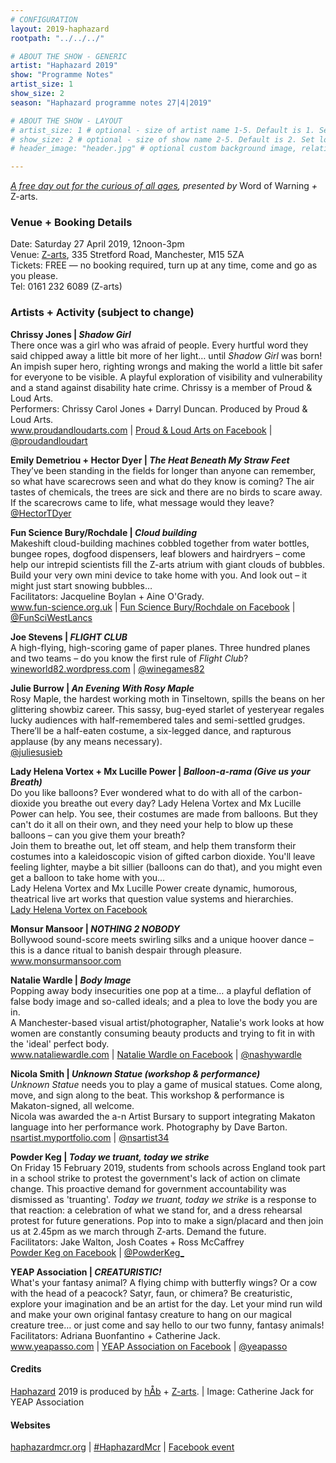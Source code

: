 ```yaml
---
# CONFIGURATION
layout: 2019-haphazard
rootpath: "../../../"

# ABOUT THE SHOW - GENERIC
artist: "Haphazard 2019"
show: "Programme Notes"
artist_size: 1
show_size: 2
season: "Haphazard programme notes 27|4|2019"

# ABOUT THE SHOW - LAYOUT
# artist_size: 1 # optional - size of artist name 1-5. Default is 1. Set longer names to lower values
# show_size: 2 # optional - size of show name 2-5. Default is 2. Set longer names to lower values
# header_image: "header.jpg" # optional custom background image, relative to current page

---
```

*[A free day out for the curious of all ages](/archive/2019-haphazard), presented by* Word of Warning *+* Z-arts.       
           
### Venue + Booking Details
Date: Saturday 27 April 2019, 12noon-3pm      
Venue: <a href="http://www.z-arts.org/about-us/getting-here" target="_blank">Z-arts</a>, 335 Stretford Road, Manchester, M15 5ZA        
Tickets: FREE — no booking required, turn up at any time, come and go as you please.       
Tel: 0161 232 6089 (Z-arts)          
        
### Artists + Activity (subject to change)                
**Chrissy Jones | *Shadow Girl***         
There once was a girl who was afraid of people. Every hurtful word they said chipped away a little bit more of her light… until *Shadow Girl* was born! An impish super hero, righting wrongs and making the world a little bit safer for everyone to be visible. A playful exploration of visibility and vulnerability and a stand against disability hate crime. Chrissy is a member of Proud & Loud Arts.<br>Performers: Chrissy Carol Jones + Darryl Duncan. Produced by Proud & Loud Arts.         
<a href="http://www.proudandloudarts.com" target="_blank">www.proudandloudarts.com</a> | <a href="http://facebook.com/proudandloudarts" target="_blank">Proud & Loud Arts on Facebook</a> | <a href="http://twitter.com/proudandloudart" target="_blank">@proudandloudart</a>         
        
**Emily Demetriou + Hector Dyer | *The Heat Beneath My Straw Feet***         
They’ve been standing in the fields for longer than anyone can remember, so what have scarecrows seen and what do they know is coming? The air tastes of chemicals, the trees are sick and there are no birds to scare away. If the scarecrows came to life, what message would they leave?           
<a href="http://twitter.com/HectorTDyer" target="_blank">@HectorTDyer</a>         
        
**Fun Science Bury/Rochdale | *Cloud building***        
Makeshift cloud-building machines cobbled together from water bottles, bungee ropes, dogfood dispensers, leaf blowers and hairdryers – come help our intrepid scientists fill the Z-arts atrium with giant clouds of bubbles. Build your very own mini device to take home with you. And look out – it might just start snowing bubbles…<br>Facilitators: Jacqueline Boylan + Aine O'Grady.             
<a href="http://www.fun-science.org.uk" target="_blank">www.fun-science.org.uk</a> | <a href="http://facebook.com/FunScienceBury" target="_blank">Fun Science Bury/Rochdale on Facebook</a> | <a href="http://twitter.com/FunSciWestLancs" target="_blank">@FunSciWestLancs</a>          
        
**Joe Stevens | *FLIGHT CLUB***         
A high-flying, high-scoring game of paper planes. Three hundred planes and two teams – do you know the first rule of *Flight Club*?         
<a href="http://wineworld82.wordpress.com" target="_blank">wineworld82.wordpress.com</a> | <a href="http://twitter.com/winegames82" target="_blank">@winegames82</a>        
         
**Julie Burrow | *An Evening With Rosy Maple***           
Rosy Maple, the hardest working moth in Tinseltown, spills the beans on her glittering showbiz career. This sassy, bug-eyed starlet of yesteryear regales lucky audiences with half-remembered tales and semi-settled grudges. There’ll be a half-eaten costume, a six-legged dance, and rapturous applause (by any means necessary).             
<a href="http://twitter.com/juliesusieb" target="_blank">@juliesusieb</a>        
          
**Lady Helena Vortex + Mx Lucille Power | *Balloon-a-rama (Give us your Breath)***         
Do you like balloons? Ever wondered what to do with all of the carbon-dioxide you breathe out every day? Lady Helena Vortex and Mx Lucille Power can help. You see, their costumes are made from balloons. But they can't do it all on their own, and they need your help to blow up these balloons – can you give them your breath?<br>Join them to breathe out, let off steam, and help them transform their costumes into a kaleidoscopic vision of gifted carbon dioxide. You'll leave feeling lighter, maybe a bit sillier (balloons can do that), and you might even get a balloon to take home with you…<br>Lady Helena Vortex and Mx Lucille Power create dynamic, humorous, theatrical live art works that question value systems and hierarchies.             
<a href="http://facebook.com/Lady-Helena-Vortex-404405496656434" target="_blank">Lady Helena Vortex on Facebook</a>           
         
**Monsur Mansoor | *NOTHING 2 NOBODY***           
Bollywood sound-score meets swirling silks and a unique hoover dance – this is a dance ritual to banish despair through pleasure.           
<a href="http://www.monsurmansoor.com" target="_blank">www.monsurmansoor.com</a>            
          
**Natalie Wardle | *Body Image***           
Popping away body insecurities one pop at a time… a playful deflation of false body image and so-called ideals; and a plea to love the body you are in.<br>A Manchester-based visual artist/photographer, Natalie's work looks at how women are constantly consuming beauty products and trying to fit in with the 'ideal' perfect body.          
<a href="http://www.nataliewardle.com" target="_blank">www.nataliewardle.com</a> | <a href="http://facebook.com/nataliewardlephotography" target="_blank">Natalie Wardle on Facebook</a> | <a href="http://twitter.com/nashywardle" target="_blank">@nashywardle</a>          
           
**Nicola Smith | *Unknown Statue (workshop & performance)***             
*Unknown Statue* needs you to play a game of musical statues. Come along, move, and sign along to the beat. This workshop & performance is Makaton-signed, all welcome.<br>Nicola was awarded the a-n Artist Bursary to support integrating Makaton language into her performance work. Photography by Dave Barton.              
<a href="http://nsartist.myportfolio.com" target="_blank">nsartist.myportfolio.com</a> | <a href="http://twitter.com/nsartist34" target="_blank">@nsartist34</a>          
           
**Powder Keg | *Today we truant, today we strike***           
On Friday 15 February 2019, students from schools across England took part in a school strike to protest the government's lack of action on climate change. This proactive demand for government accountability was dismissed as 'truanting'. *Today we truant, today we strike* is a response to that reaction: a celebration of what we stand for, and a dress rehearsal protest for future generations. Pop into to make a sign/placard and then join us at 2.45pm as we march through Z-arts. Demand the future.<br>Facilitators: Jake Walton, Josh Coates + Ross McCaffrey           
<a href="http://facebook.com/PowderKegMCR" target="_blank">Powder Keg on Facebook</a> | <a href="http://twitter.com/PowderKeg_" target="_blank">@PowderKeg_</a>            
           
**YEAP Association | *CREATURISTIC!***           
What's your fantasy animal? A flying chimp with butterfly wings? Or a cow with the head of a peacock? Satyr, faun, or chimera? 
Be creaturistic, explore your imagination and be an artist for the day. Let your mind run wild and make your own original fantasy creature to hang on our magical creature tree… or just come and say hello to our two funny, fantasy animals!<br>Facilitators: Adriana Buonfantino + Catherine Jack.            
<a href= "http://www.yeapasso.com" target="_blank">www.yeapasso.com</a> | <a href="http://facebook.com/yeapasso" target="_blank">YEAP Association on Facebook</a> | <a href="http://twitter.com/yeapasso" target="_blank">@yeapasso</a>           
            
#### Credits         
[Haphazard](/hab/haphazard) 2019 is produced by [hÅb](/hab) + <a href="http://www.z-arts.org" target="_blank">Z-arts</a>. | Image: Catherine Jack for YEAP Association        
         
#### Websites        
<a href="http://haphazardmcr.org" target="_blank">haphazardmcr.org</a> | <a href="http://twitter.com/hashtag/HaphazardMcr" target="_blank">#HaphazardMcr</a> | <a href="http://facebook.com/events/647987405657373" target="_blank">Facebook event<a>
